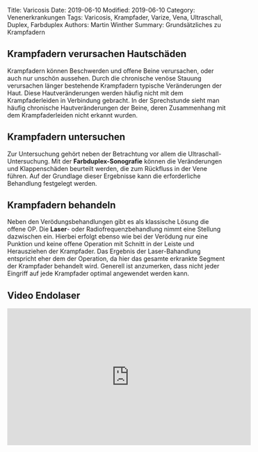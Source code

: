 Title: Varicosis
Date: 2019-06-10
Modified: 2019-06-10
Category: Venenerkrankungen
Tags: Varicosis, Krampfader, Varize, Vena, Ultraschall, Duplex, Farbduplex
Authors: Martin Winther
Summary: Grundsätzliches zu Krampfadern

## Krampfadern verursachen Hautschäden

Krampfadern können Beschwerden und offene Beine verursachen, oder auch nur unschön aussehen. 
Durch die chronische venöse Stauung verursachen länger bestehende Krampfadern typische Veränderungen der Haut.
Diese Hautveränderungen werden häufig nicht mit dem Krampfaderleiden in Verbindung gebracht. 
In der Sprechstunde sieht man häufig chronische Hautveränderungen der Beine, deren Zusammenhang mit dem Krampfaderleiden nicht erkannt wurden. 

## Krampfadern untersuchen

Zur Untersuchung gehört neben der Betrachtung vor allem die Ultraschall-Untersuchung. 
Mit der **Farbduplex-Sonografie** können die Veränderungen und Klappenschäden beurteilt werden, 
die zum Rückfluss in der Vene führen.
Auf der Grundlage dieser Ergebnisse kann die erforderliche Behandlung festgelegt werden. 

## Krampfadern behandeln

Neben den Verödungsbehandlungen gibt es als klassische Lösung die offene OP. 
Die **Laser**- oder Radiofrequenzbehandlung nimmt eine Stellung dazwischen ein. 
Hierbei erfolgt ebenso wie bei der Verödung nur eine Punktion und keine offene Operation mit 
Schnitt in der Leiste und Herausziehen der Krampfader.
Das Ergebnis der Laser-Bahandlung entspricht eher dem der Operation, da hier das 
gesamte erkrankte Segment der Krampfader behandelt wird. 
Generell ist anzumerken, dass nicht jeder Eingriff auf jede Krampfader optimal angewendet werden kann. 

## Video Endolaser

<iframe width="560" height="315" src="https://youtu.be/kEG35RoU3z4" frameborder="0" allow="accelerometer; autoplay; encrypted-media; gyroscope; picture-in-picture" allowfullscreen></iframe>
